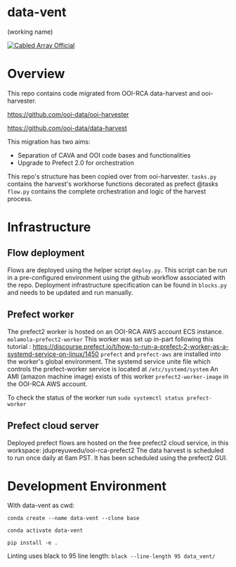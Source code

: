# data-vent
(working name)

[![Cabled Array Official](https://tinyurl.com/ca-official)](#)

# Overview
This repo contains code migrated from OOI-RCA data-harvest and ooi-harvester.

https://github.com/ooi-data/ooi-harvester

https://github.com/ooi-data/data-harvest

This migration has two aims:
* Separation of CAVA and OOI code bases and functionalities
* Upgrade to Prefect 2.0 for orchestration 

This repo's structure has been copied over from ooi-harvester. 
`tasks.py` contains the harvest's workhorse functions decorated as prefect @tasks 
`flow.py` contains the complete orchestration and logic of the harvest process.

# Infrastructure
## Flow deployment
Flows are deployed using the helper script `deploy.py`. This script can be run in a pre-configured environment
using the github workflow <Deploy Flows> associated with the repo. Deployment infrastructure specification can 
be found in `blocks.py` and needs to be updated and run manually. 

## Prefect worker
The prefect2 worker is hosted on an OOI-RCA AWS account ECS instance. `molamola-prefect2-worker`
This worker was set up in-part following this tutorial :
https://discourse.prefect.io/t/how-to-run-a-prefect-2-worker-as-a-systemd-service-on-linux/1450
`prefect` and `prefect-aws` are installed into the worker's global environment. The systemd 
service unite file which controls the prefect-worker service is located at `/etc/systemd/system`
An AMI (amazon machine image) exists of this worker `prefect2-worker-image` in the OOI-RCA
AWS account.

To check the status of the worker run `sudo systemctl status prefect-worker`

## Prefect cloud server 
Deployed prefect flows are hosted on the free prefect2 cloud service, in this workspace: 
jdupreyuwedu/ooi-rca-prefect2
The data harvest is scheduled to run once daily at 6am PST. It has been scheduled using the prefect2 GUI.

# Development Environment 
With data-vent as cwd:

`conda create --name data-vent --clone base`

`conda activate data-vent`

`pip install -e .`

Linting uses black to 95 line length:
`black --line-length 95 data_vent/`